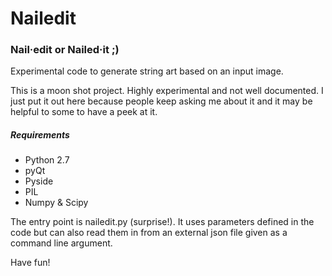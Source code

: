 # Nailedit
### Nail·edit  or Nailed·it  ;)

Experimental code to generate string art based on an input image.

This is a moon shot project. Highly experimental and not well documented.
I just put it out here because people keep asking me about it and it may be helpful
to some to have a peek at it.

##### Requirements
* Python 2.7
* pyQt
* Pyside
* PIL
* Numpy & Scipy

The entry point is nailedit.py (surprise!). It uses parameters defined in the code but can also read them in from an external json file given as a command line argument.

Have fun!
